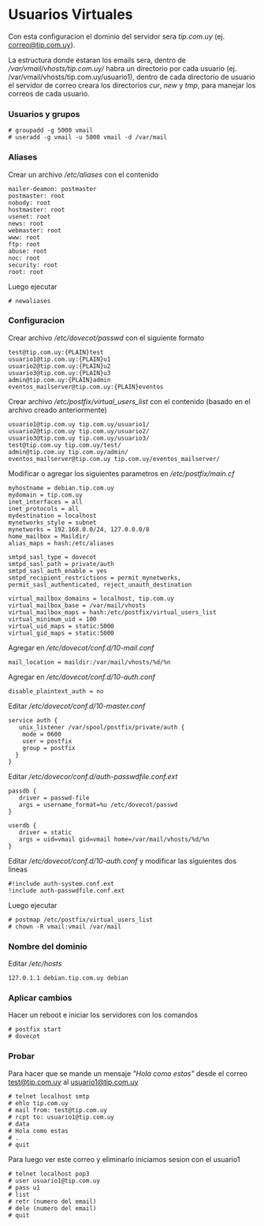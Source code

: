 # Usuarios Virtuales

Con esta configuracion el dominio del servidor sera *tip.com.uy* (ej. correo@tip.com.uy).

La estructura donde estaran los emails sera, dentro de */var/vmail/vhosts/tip.com.uy/* habra un directorio por cada usuario (ej. /var/vmail/vhosts/tip.com.uy/usuario1), dentro de cada directorio de usuario el servidor de correo creara los directorios *cur*, *new* y *tmp*, para manejar los correos de cada usuario.

### Usuarios y grupos

```
# groupadd -g 5000 vmail
# useradd -g vmail -u 5000 vmail -d /var/mail
```

### Aliases

Crear un archivo */etc/aliases* con el contenido
```
mailer-deamon: postmaster
postmaster: root
nobody: root
hostmaster: root
usenet: root
news: root
webmaster: root
www: root
ftp: root
abuse: root
noc: root
security: root
root: root
```

Luego ejecutar

`# newaliases`

### Configuracion

Crear archivo */etc/dovecot/passwd* con el siguiente formato
```
test@tip.com.uy:{PLAIN}test
usuario1@tip.com.uy:{PLAIN}u1
usuario2@tip.com.uy:{PLAIN}u2
usuario3@tip.com.uy:{PLAIN}u3
admin@tip.com.uy:{PLAIN}admin
eventos_mailserver@tip.com.uy:{PLAIN}eventos
```

Crear archivo */etc/postfix/virtual_users_list* con el contenido (basado en el archivo creado anteriormente)
```
usuario1@tip.com.uy tip.com.uy/usuario1/
usuario2@tip.com.uy tip.com.uy/usuario2/
usuario3@tip.com.uy tip.com.uy/usuario3/
test@tip.com.uy tip.com.uy/test/
admin@tip.com.uy tip.com.uy/admin/
eventos_mailserver@tip.com.uy tip.com.uy/eventos_mailserver/
```

Modificar o agregar los siguientes parametros en */etc/postfix/main.cf*
```
myhostname = debian.tip.com.uy
mydomain = tip.com.uy
inet_interfaces = all
inet_protocols = all
mydestination = localhost
mynetworks_style = subnet
mynetworks = 192.168.0.0/24, 127.0.0.0/8
home_mailbox = Maildir/
alias_maps = hash:/etc/aliases

smtpd_sasl_type = dovecot
smtpd_sasl_path = private/auth
smtpd_sasl_auth_enable = yes
smtpd_recipient_restrictions = permit_mynetworks, permit_sasl_authenticated, reject_unauth_destination

virtual_mailbox_domains = localhost, tip.com.uy
virtual_mailbox_base = /var/mail/vhosts
virtual_mailbox_maps = hash:/etc/postfix/virtual_users_list
virtual_minimum_uid = 100
virtual_uid_maps = static:5000
virtual_gid_maps = static:5000
```

Agregar en */etc/dovecot/conf.d/10-mail.conf*
```
mail_location = maildir:/var/mail/vhosts/%d/%n
```

Agregar en */etc/dovecot/conf.d/10-auth.conf*
```
disable_plaintext_auth = no
```

Editar */etc/dovecot/conf.d/10-master.conf*
```
service auth {
   unix_listener /var/spool/postfix/private/auth {
    mode = 0600
    user = postfix
    group = postfix
  }
}
```

Editar */etc/dovecor/conf.d/auth-passwdfile.conf.ext*
```
passdb {
   driver = passwd-file
   args = username_format=%u /etc/dovecot/passwd
}

userdb {
   driver = static
   args = uid=vmail gid=vmail home=/var/mail/vhosts/%d/%n
}
```

Editar */etc/dovecot/conf.d/10-auth.conf* y modificar las siguientes dos lineas
```
#!include auth-system.conf.ext
!include auth-passwdfile.conf.ext
```

Luego ejecutar
```
# postmap /etc/postfix/virtual_users_list
# chown -R vmail:vmail /var/mail
```

### Nombre del dominio

Editar */etc/hosts*
```
127.0.1.1 debian.tip.com.uy debian
```

### Aplicar cambios

Hacer un reboot e iniciar los servidores con los comandos
```
# postfix start
# dovecot
```

### Probar

Para hacer que se mande un mensaje *"Hola como estas"* desde el correo test@tip.com.uy al usuario1@tip.com.uy
```
# telnet localhost smtp
# ehlo tip.com.uy
# mail from: test@tip.com.uy
# rcpt to: usuario1@tip.com.uy
# data
# Hola como estas
# .
# quit
```

Para luego ver este correo y eliminarlo iniciamos sesion con el usuario1
```
# telnet localhost pop3
# user usuario1@tip.com.uy
# pass u1
# list
# retr (numero del email)
# dele (numero del email)
# quit
```
